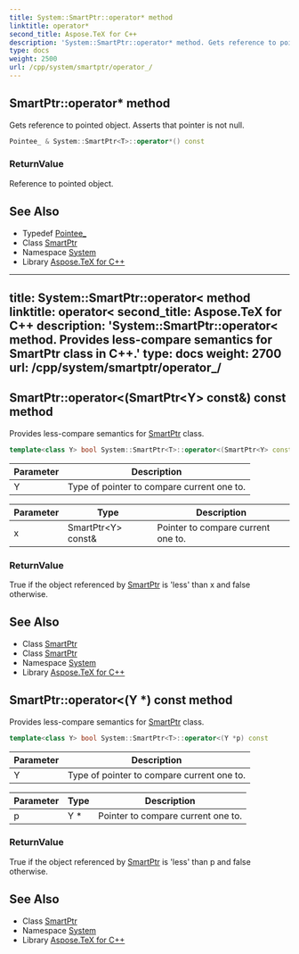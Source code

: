 ```yaml
---
title: System::SmartPtr::operator* method
linktitle: operator*
second_title: Aspose.TeX for C++
description: 'System::SmartPtr::operator* method. Gets reference to pointed object. Asserts that pointer is not null in C++.'
type: docs
weight: 2500
url: /cpp/system/smartptr/operator_/
---
```

## SmartPtr::operator* method


Gets reference to pointed object. Asserts that pointer is not null.

```cpp
Pointee_ & System::SmartPtr<T>::operator*() const
```


### ReturnValue

Reference to pointed object.

## See Also

* Typedef [Pointee_](../pointee_/)
* Class [SmartPtr](../)
* Namespace [System](../../)
* Library [Aspose.TeX for C++](../../../)
---
title: System::SmartPtr::operator< method
linktitle: operator<
second_title: Aspose.TeX for C++
description: 'System::SmartPtr::operator< method. Provides less-compare semantics for SmartPtr class in C++.'
type: docs
weight: 2700
url: /cpp/system/smartptr/operator_/
---
## SmartPtr::operator<(SmartPtr\<Y\> const\&) const method


Provides less-compare semantics for [SmartPtr](../) class.

```cpp
template<class Y> bool System::SmartPtr<T>::operator<(SmartPtr<Y> const &x) const
```


| Parameter | Description |
| --- | --- |
| Y | Type of pointer to compare current one to. |

| Parameter | Type | Description |
| --- | --- | --- |
| x | SmartPtr\<Y\> const\& | Pointer to compare current one to. |

### ReturnValue

True if the object referenced by [SmartPtr](../) is 'less' than x and false otherwise.

## See Also

* Class [SmartPtr](../)
* Class [SmartPtr](../)
* Namespace [System](../../)
* Library [Aspose.TeX for C++](../../../)
## SmartPtr::operator<(Y *) const method


Provides less-compare semantics for [SmartPtr](../) class.

```cpp
template<class Y> bool System::SmartPtr<T>::operator<(Y *p) const
```


| Parameter | Description |
| --- | --- |
| Y | Type of pointer to compare current one to. |

| Parameter | Type | Description |
| --- | --- | --- |
| p | Y * | Pointer to compare current one to. |

### ReturnValue

True if the object referenced by [SmartPtr](../) is 'less' than p and false otherwise.

## See Also

* Class [SmartPtr](../)
* Namespace [System](../../)
* Library [Aspose.TeX for C++](../../../)
